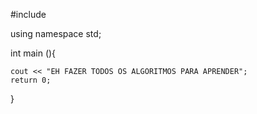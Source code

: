 #include <iostream>

using namespace std;

int main (){

	cout << "EH FAZER TODOS OS ALGORITMOS PARA APRENDER";
	return 0;	
 }
